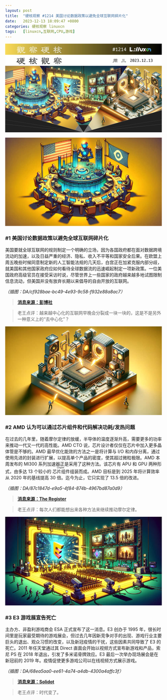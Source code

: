 ```yaml
---
layout: post
title:	"硬核观察 #1214 美国讨论数据政策以避免全球互联网碎片化"
date:	2023-12-13 18:09:47 +0800 
categories:	硬核观察 linuxcn 
tags:	[linuxcn,互联网,CPU,游戏]
---
```



![](/Asserts/Images/album/202312/13/180845szocp65gpipp6zux.jpg)


![](/Asserts/Images/album/202312/13/180856subhs1bnk4n61lec.png)


### #1 美国讨论数据政策以避免全球互联网碎片化


美国要就全球互联网的规则制定一个明确的立场，因为各国政府都在面对数据跨境流动的加速，以及日益严重的经济、隐私、收入不平等和国家安全后果。在欧盟上周五晚些时候同意制定新的人工智能法规的几天后，白宫正在加紧克服内部分歧，就美国和其他国家政府应如何看待全球数据流的迅速崛起制定一项新政策。一位美国政府高级官员在接受采访时说，尽管世界上一些国家的政府越来越多地试图限制信息流动，但美国并没有放弃长期以来倡导的自由开放的互联网。


*（插图：DA/cf928bae-bc49-4e93-9c58-f932e88a8ac7）*



> 
> **[消息来源：彭博社](https://www.bloomberg.com/news/articles/2023-12-11/us-debates-data-policy-to-avoid-a-balkanized-global-internet)**
> 
> 
> 



> 
> 老王点评：越来越中心化的互联网早晚会分裂成一块一块的，这是不是另外一种意义上的“去中心化”？
> 
> 
> 


![](/Asserts/Images/album/202312/13/180915iox4yyl3lply8zsy.png)


### #2 AMD 认为可以通过芯片组件和代码解决功耗/发热问题


在过去的几年里，随着摩尔定律的放缓，半导体的温度逐渐升高，需要更多的功率来推动一代又一代的高性能。AMD CTO 说，芯片设计者仅仅在芯片中加入更多晶体管是不够的。AMD 最早优化能效的方法之一是将计算与 I/O 和内存分离，通过使用先进的封装进行扩展，以提高单个产品的密度，使其超过微粒极限。AMD 本周发布的 MI300 系列加速器正是采用了这种方法。该芯片有 APU 和 GPU 两种形式，由多达 13 个较小的<ruby> 芯片组件 <rt>  Chiplet </rt></ruby>组装而成。AMD 目标是到 2025 年将计算效率从 2020 年的基线提高 30 倍。迄今为止，它只实现了 13.5 倍的改进。


*（插图：DA/87c1847d-e9a5-4f84-874b-4967bd87a0d9）*



> 
> **[消息来源：The Register](https://www.theregister.com/2023/12/08/amd_cto_interview/)**
> 
> 
> 



> 
> 老王点评：每次人们都能想出来各种方法来继续推动摩尔定律。
> 
> 
> 


![](/Asserts/Images/album/202312/13/180931pwipchg0tvqcj8qg.png)


### #3 E3 游戏展宣告死亡


主办方、非盈利游戏商会 ESA 正式宣布了这一消息。E3 创办于 1995 年，很长时间里是玩家最受期待的游戏展会，但过去几年因新竞争对手的出现、游戏行业主要巨头的退出、观众习惯的改变，以及新冠疫情的干扰，这些因素共同导致了 E3 的死亡。2011 年任天堂通过其 Direct 直面会开始以视频方式宣布新游戏和产品，索尼 PS 在 2018 年退出，引发了多米诺骨牌效应。E3 最后一次举办现场展会是在新冠前的 2019 年。疫情促使更多游戏公司以在线视频方式展示游戏。


*（插图：DA/68ea5aa0-ee61-4a74-a4db-4300a4affc3f）*



> 
> **[消息来源：Solidot](https://www.solidot.org/story?sid=76869)**
> 
> 
> 



> 
> 老王点评：时代变了。
> 
> 
>
